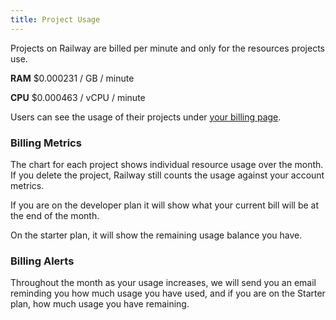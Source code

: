 ```yaml
---
title: Project Usage
---
```


<NextImage src="https://res.cloudinary.com/railway/image/upload/v1631917786/docs/project-usage_gd43fq.png"
alt="Screenshot of Expanded Project Usage Pane"
layout="intrinsic"
width={491} height={286} quality={80} />

Projects on Railway are billed per minute and only for the resources projects use.

**RAM**
$0.000231 / GB / minute

**CPU**
$0.000463 / vCPU / minute

Users can see the usage of their projects under [your billing page](https://railway.app/account/billing).

### Billing Metrics

The chart for each project shows individual resource usage over the month. If you delete the project, Railway still counts the usage against your account metrics.

If you are on the developer plan it will show what your current bill will be at the end of the month.

On the starter plan, it will show the remaining usage balance you have.

### Billing Alerts

Throughout the month as your usage increases, we will send you an email reminding you how much usage you have used, and if you are on the Starter plan, how much usage you have remaining.
